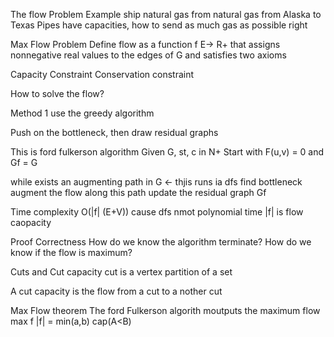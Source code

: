 The flow Problem
Example ship natural gas from natural gas from Alaska to Texas
Pipes have capacities, how to send as much gas as possible right

Max Flow Problem
Define flow as a function f E-> R+ that assigns nonnegative real values to the edges of G and satisfies two axioms

Capacity Constraint
Conservation constraint

How to solve the flow?

Method 1 use the greedy algorithm

Push on the bottleneck, then draw residual graphs

This is ford fulkerson algorithm
Given G, st, c in N+
Start with F(u,v) = 0 and Gf = G

while exists an augmenting path in G <- thjis runs ia dfs
find bottleneck
augment the flow along this path
update the residual graph Gf

Time complexity
O(|f| (E+V)) cause dfs
nmot polynomial time
|f| is flow caopacity

Proof Correctness
How do we know the algorithm terminate?
How do we know if the flow is maximum?

Cuts and Cut capacity
cut is a vertex partition of a set

A cut capacity  is the flow from a cut to a nother cut

Max Flow theorem
The ford Fulkerson algorith moutputs the maximum flow
max f |f| = min(a,b) cap(A<B)

